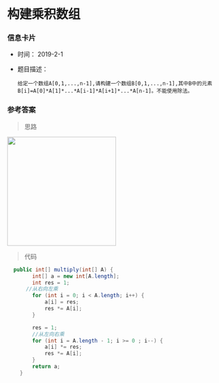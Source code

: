 # 构建乘积数组 

### 信息卡片 

- 时间： 2019-2-1

- 题目描述：

  ```
  给定一个数组A[0,1,...,n-1],请构建一个数组B[0,1,...,n-1],其中B中的元素B[i]=A[0]*A[1]*...*A[i-1]*A[i+1]*...*A[n-1]。不能使用除法。
  ```

  

### 参考答案

> 思路

<img src="https://cs-notes-1256109796.cos.ap-guangzhou.myqcloud.com/4240a69f-4d51-4d16-b797-2dfe110f30bd.png" width="250px">






> 代码

```java
  public int[] multiply(int[] A) {
        int[] a = new int[A.length];
        int res = 1;
      //从右向左乘
        for (int i = 0; i < A.length; i++) {
            a[i] = res;
            res *= A[i];
        }

        res = 1;
        //从左向右乘
        for (int i = A.length - 1; i >= 0 ; i--) {
            a[i] *= res;
            res *= A[i];
        }
        return a;
    }
```


